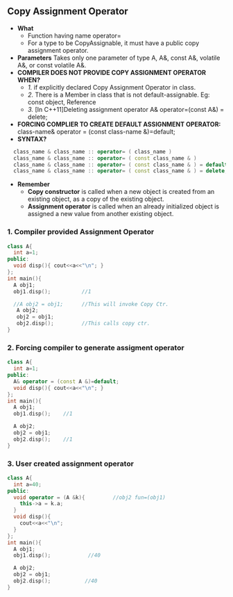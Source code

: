 ## Copy Assignment Operator
- **What** 
  - Function having name operator= 
  - For a type to be CopyAssignable, it must have a public copy assignment operator.
- **Parameters** Takes only one parameter of type A, A&, const A&, volatile A&, or const volatile A&. 
- **COMPILER DOES NOT PROVIDE COPY ASSIGNMENT OPERATOR WHEN?**
  - *1.* if explicitly declared Copy Assignment Operator in class. 
  - *2.* There is a Member in class that is not default-assignable. Eg: const object, Reference
  - *3.* [In C++11]Deleting assignment operator A& operator=(const A&) = delete; 
- **FORCING COMPLIER TO CREATE DEFAULT ASSIGNMENT OPERATOR:** class-name& operator = (const class-name &)=default;
- **SYNTAX?**
```c++
  class_name & class_name :: operator= ( class_name )
  class_name & class_name :: operator= ( const class_name & )
  class_name & class_name :: operator= ( const class_name & ) = default;(since C++11)
  class_name & class_name :: operator= ( const class_name & ) = delete;(since C++11)
```
- **Remember**
  - **Copy constructor** is called when a new object is created from an existing object, as a copy of the existing object.
  - **Assignment operator** is called when an already initialized object is assigned a new value from another existing object.


### 1. Compiler provided Assignment Operator
```c++
class A{
  int a=1;
public:
  void disp(){ cout<<a<<"\n"; }
};
int main(){
  A obj1; 
  obj1.disp();          //1

  //A obj2 = obj1;      //This will invoke Copy Ctr.
   A obj2;
   obj2 = obj1;
   obj2.disp();         //This calls copy ctr. 
}
```


### 2. Forcing compiler to generate assigment operator
```c++
class A{
  int a=1;
public:
  A& operator = (const A &)=default;
  void disp(){ cout<<a<<"\n"; }
};
int main(){
  A obj1;
  obj1.disp();    //1

  A obj2;
  obj2 = obj1;
  obj2.disp();    //1
}
```

### 3. User created assignment operator
```c++
class A{
  int a=40;
public:
  void operator = (A &k){         //obj2 fun=(obj1)
    this->a = k.a;
  }
  void disp(){ 
    cout<<a<<"\n"; 
  }
};
int main(){
  A obj1; 
  obj1.disp();            //40

  A obj2;
  obj2 = obj1;  
  obj2.disp();           //40
}
```
